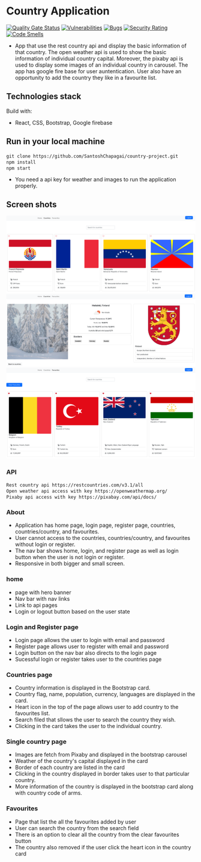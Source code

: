 # Country Application
[![Quality Gate Status](https://sonarcloud.io/api/project_badges/measure?project=SantoshChapagai_country-project&metric=alert_status)](https://sonarcloud.io/summary/new_code?id=SantoshChapagai_country-project)
[![Vulnerabilities](https://sonarcloud.io/api/project_badges/measure?project=SantoshChapagai_country-project&metric=vulnerabilities)](https://sonarcloud.io/summary/new_code?id=SantoshChapagai_country-project)
[![Bugs](https://sonarcloud.io/api/project_badges/measure?project=SantoshChapagai_country-project&metric=bugs)](https://sonarcloud.io/summary/new_code?id=SantoshChapagai_country-project)
[![Security Rating](https://sonarcloud.io/api/project_badges/measure?project=SantoshChapagai_country-project&metric=security_rating)](https://sonarcloud.io/summary/new_code?id=SantoshChapagai_country-project)
[![Code Smells](https://sonarcloud.io/api/project_badges/measure?project=SantoshChapagai_country-project&metric=code_smells)](https://sonarcloud.io/summary/new_code?id=SantoshChapagai_country-project)
- App that use the rest country api and display the basic information of that country. The open weather api is used to show the basic information of individual country capital. Moreover, the pixaby api is used to display some images of an individual country in carousel. The app has google fire base for user auntentication. User also have an opportunity to add the country they like in a favourite list.

## Technologies stack
Build with:
- React, CSS, Bootstrap, Google firebase

## Run in your local machine
```
git clone https://github.com/SantoshChapagai/country-project.git
npm install
npm start
```
- You need a api key for weather and images to run the application properly.

## Screen shots
![](./public/images/countries.png)
![](./public/images/single.png)
![](./public/images/favourites.png)

### API
```
Rest country api https://restcountries.com/v3.1/all
Open weather api access with key https://openweathermap.org/
Pixaby api access with key https://pixabay.com/api/docs/
```

### About
- Application has home page, login page, register page, countries, countries/country, and favourites.
- User cannot access to the countries, countries/country, and favourites without login or register.
- The nav bar shows home, login, and register page as well as login button when the user is not login or register.
- Responsive in both bigger and small screen.

### home
- page with hero banner
- Nav bar with nav links
- Link to api pages
- Login or logout button based on the user state

### Login and Register page
- Login page allows the user to login with email and password
- Register page allows user to register with email and password
- Login button on the nav bar also directs to the login page
- Sucessful login or register takes user to the countries page

### Countries page
- Country information is displayed in the Bootstrap card.
- Country flag, name, population, currency, languages are displayed in the card.
- Heart icon in the top of the page allows user to add country to the favourites list.
- Search filed  that sllows the user to search the country they wish.
- Clicking in the card takes the user to the individual country.

### Single country page
- Images are fetch from Pixaby and displayed in the bootstrap carousel
- Weather of the country's capital displayed in the card
- Border of each country are listed in the card
- Clicking in the country displayed in border takes user to that particular country.
- More information of the country is displayed in the bootstrap card along with country code of arms.

### Favourites
- Page that list the all the favourites added by user
- User can search the country from the search field
- There is an option to clear all the country from the clear favourites button
- The country also removed if the user click the heart icon in the country card

